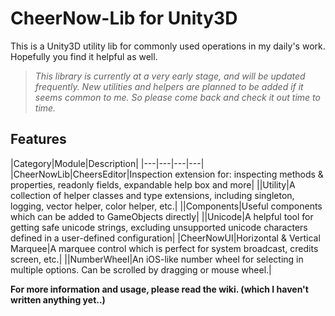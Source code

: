 # CheerNow-Lib for Unity3D

This is a Unity3D utility lib for commonly used operations in my daily's work. Hopefully you find it helpful as well.

> *This library is currently at a very early stage, and will be updated frequently. New utilities and helpers are planned to be added if it seems common to me. So please come back and check it out time to time.*

## Features

|Category|Module|Description|
|---|---|---|---|
|CheerNowLib|CheersEditor|Inspection extension for: inspecting methods & properties, readonly fields, expandable help box and more|
||Utility|A collection of helper classes and type extensions, including singleton, logging, vector helper, color helper, etc.|
||Components|Useful components which can be added to GameObjects directly|
||Unicode|A helpful tool for getting safe unicode strings, excluding unsupported unicode characters defined in a user-defined configuration|
|CheerNowUI|Horizontal & Vertical Marquee|A marquee control which is perfect for system broadcast, credits screen, etc.|
||NumberWheel|An iOS-like number wheel for selecting in multiple options. Can be scrolled by dragging or mouse wheel.|

**For more information and usage, please read the wiki. (which I haven't written anything yet..)**